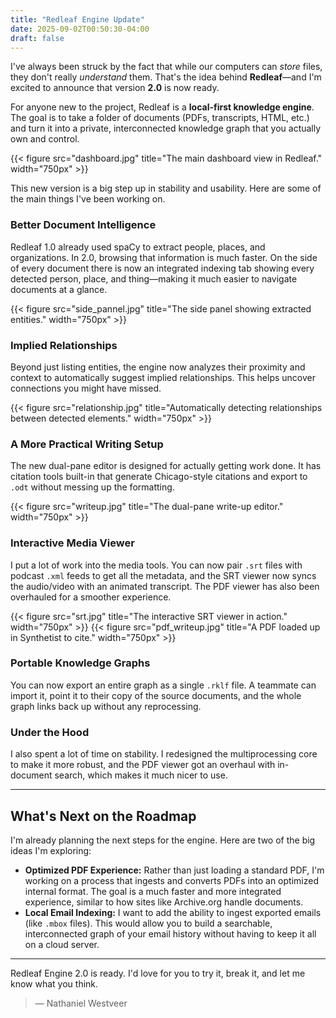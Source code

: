 ```yaml
---
title: "Redleaf Engine Update"
date: 2025-09-02T00:50:30-04:00
draft: false
---
```


I've always been struck by the fact that while our computers can *store* files, they don't really *understand* them. That's the idea behind **Redleaf**—and I'm excited to announce that version **2.0** is now ready.

For anyone new to the project, Redleaf is a **local-first knowledge engine**. The goal is to take a folder of documents (PDFs, transcripts, HTML, etc.) and turn it into a private, interconnected knowledge graph that you actually own and control.

{{< figure src="dashboard.jpg" title="The main dashboard view in Redleaf." width="750px" >}}

This new version is a big step up in stability and usability. Here are some of the main things I've been working on.

### Better Document Intelligence

Redleaf 1.0 already used spaCy to extract people, places, and organizations. In 2.0, browsing that information is much faster. On the side of every document there is now an integrated indexing tab showing every detected person, place, and thing—making it much easier to navigate documents at a glance.

{{< figure src="side_pannel.jpg" title="The side panel showing extracted entities." width="750px" >}}

### Implied Relationships

Beyond just listing entities, the engine now analyzes their proximity and context to automatically suggest implied relationships. This helps uncover connections you might have missed.

{{< figure src="relationship.jpg" title="Automatically detecting relationships between detected elements." width="750px" >}}

### A More Practical Writing Setup

The new dual-pane editor is designed for actually getting work done. It has citation tools built-in that generate Chicago-style citations and export to `.odt` without messing up the formatting.

{{< figure src="writeup.jpg" title="The dual-pane write-up editor." width="750px" >}}

### Interactive Media Viewer

I put a lot of work into the media tools. You can now pair `.srt` files with podcast `.xml` feeds to get all the metadata, and the SRT viewer now syncs the audio/video with an animated transcript. The PDF viewer has also been overhauled for a smoother experience.

{{< figure src="srt.jpg" title="The interactive SRT viewer in action." width="750px" >}}
{{< figure src="pdf_writeup.jpg" title="A PDF loaded up in Synthetist to cite." width="750px" >}}

### Portable Knowledge Graphs

You can now export an entire graph as a single `.rklf` file. A teammate can import it, point it to their copy of the source documents, and the whole graph links back up without any reprocessing.

### Under the Hood

I also spent a lot of time on stability. I redesigned the multiprocessing core to make it more robust, and the PDF viewer got an overhaul with in-document search, which makes it much nicer to use.

---

## What's Next on the Roadmap

I'm already planning the next steps for the engine. Here are two of the big ideas I'm exploring:

*   **Optimized PDF Experience:** Rather than just loading a standard PDF, I'm working on a process that ingests and converts PDFs into an optimized internal format. The goal is a much faster and more integrated experience, similar to how sites like Archive.org handle documents.
*   **Local Email Indexing:** I want to add the ability to ingest exported emails (like `.mbox` files). This would allow you to build a searchable, interconnected graph of your email history without having to keep it all on a cloud server.

---

Redleaf Engine 2.0 is ready. I'd love for you to try it, break it, and let me know what you think. <br>
> — Nathaniel Westveer